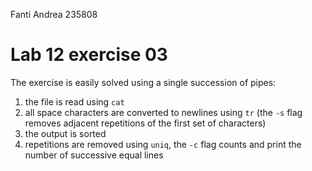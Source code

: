 <!--
vim: tabstop=4 shiftwidth=4
-->
Fanti Andrea 235808

# Lab 12 exercise 03
The exercise is easily solved using a single succession of pipes:
1.	the file is read using `cat`
2.	all space characters are converted to newlines using `tr`
	(the `-s` flag removes adjacent repetitions of the first set of characters)
3.	the output is sorted
4.	repetitions are removed using `uniq`, the `-c` flag counts and print
	the number of successive equal lines
